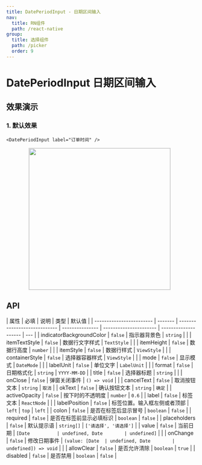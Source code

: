 ```yaml
---
title: DatePeriodInput - 日期区间输入
nav:
  title: RN组件
  path: /react-native
group:
  title: 选择组件
  path: /picker
  order: 9
---
```


# DatePeriodInput 日期区间输入

## 效果演示

### 1. 默认效果

```tsx | pure
<DatePeriodInput label="订单时间" />
```

<center>
  <figure>
    <img
      src="https://td-dev-public.oss-cn-hangzhou.aliyuncs.com/maoyes-app/1644824685474919859.gif"
      style="width: 375px; margin-right: 10px; border: 1px solid #ddd;"
    />
  </figure>
</center>

## API

| 属性                     | 必填    | 说明                         | 类型            | 默认值                 |
| ------------------------ | ------- | ---------------------------- | --------------- | ---------------------- | -------------------- | --- |
| indicatorBackgroundColor | `false` | 指示器背景色                 | `string`        |                        |
| itemTextStyle            | `false` | 数据行文字样式               | `TextStyle`     |                        |
| itemHeight               | `false` | 数据行高度                   | `number`        |                        |
| itemStyle                | `false` | 数据行样式                   | `ViewStyle`     |                        |
| containerStyle           | `false` | 选择器容器样式               | `ViewStyle`     |                        |
| mode                     | `false` | 显示模式                     | `DateMode`      |                        |
| labelUnit                | `false` | 单位文字                     | `LabelUnit`     |                        |
| format                   | `false` | 日期格式化                   | `string`        | `YYYY-MM-DD`           |
| title                    | `false` | 选择器标题                   | `string`        |                        |
| onClose                  | `false` | 弹窗关闭事件                 | `() => void`    |                        |
| cancelText               | `false` | 取消按钮文本                 | `string`        | `取消`                 |
| okText                   | `false` | 确认按钮文本                 | `string`        | `确定`                 |
| activeOpacity            | `false` | 按下时的不透明度             | `number`        | `0.6`                  |
| label                    | `false` | 标签文本                     | `ReactNode`     |                        |
| labelPosition            | `false` | 标签位置。输入框左侧或者顶部 | `left` \| `top` | `left`                 |
| colon                    | `false` | 是否在标签后显示冒号         | `boolean`       | `false`                |
| required                 | `false` | 是否在标签前显示必填标识     | `boolean`       | `false`                |
| placeholders             | `false` | 默认提示语                   | `string[]`      | `['请选择', '请选择']` |
| value                    | `false` | 当前日期                     | `[Date          | undefined, Date        | undefined]`          |     |
| onChange                 | `false` | 修改日期事件                 | `(value: [Date  | undefined, Date        | undefined]) => void` |     |
| allowClear               | `false` | 是否允许清除                 | `boolean`       | `true`                 |
| disabled                 | `false` | 是否禁用                     | `boolean`       | `false`                |
